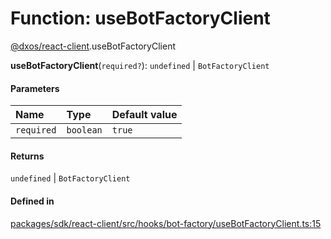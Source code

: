 # Function: useBotFactoryClient

[@dxos/react-client](../modules/dxos_react_client.md).useBotFactoryClient

**useBotFactoryClient**(`required?`): `undefined` \| `BotFactoryClient`

#### Parameters

| Name | Type | Default value |
| :------ | :------ | :------ |
| `required` | `boolean` | `true` |

#### Returns

`undefined` \| `BotFactoryClient`

#### Defined in

[packages/sdk/react-client/src/hooks/bot-factory/useBotFactoryClient.ts:15](https://github.com/dxos/dxos/blob/db8188dae/packages/sdk/react-client/src/hooks/bot-factory/useBotFactoryClient.ts#L15)
